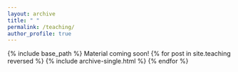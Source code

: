 ```yaml
---
layout: archive
title: " "
permalink: /teaching/
author_profile: true
---
```


{% include base_path %}
Material coming soon!
{% for post in site.teaching reversed %}
  {% include archive-single.html %}
{% endfor %}
